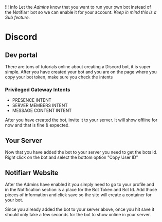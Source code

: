 !!! info
     Let the *Admins* know that you want to run your own bot instead of the Notifiarr bot so we can enable it for your account. *Keep in mind this is a Sub feature.*

# Discord

## Dev portal

There are tons of tutorials online about creating a Discord bot, it is super simple. After you have created your bot and you are on the page where you copy your bot token, make sure you check the intents

### Privileged Gateway Intents

- PRESENCE INTENT
- SERVER MEMBERS INTENT
- MESSAGE CONTENT INTENT

After you have created the bot, invite it to your server. It will show offline for now and that is fine & expected.

## Your Server

Now that you have added the bot to your server you need to get the bots id. Right click on the bot and select the bottom option "Copy User ID"

## Notifiarr Website

After the Admins have enabled it you simply need to go to your profile and in the Notification section is a place for the Bot Token and Bot Id. Add those pieces of information and click save so the site will create a container for your bot.

Since you already added the bot to your server above, once you hit save it should only take a few seconds for the bot to show online in your server.
